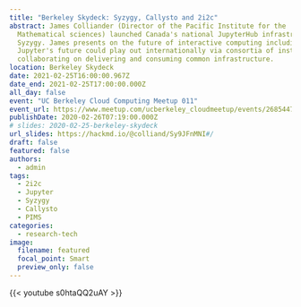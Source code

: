 ```yaml
---
title: "Berkeley Skydeck: Syzygy, Callysto and 2i2c"
abstract: James Colliander (Director of the Pacific Institute for the
  Mathematical sciences) launched Canada's national JupyterHub infrastructure
  Syzygy. James presents on the future of interactive computing including how
  Jupyter's future could play out internationally via consortia of institutions
  collaborating on delivering and consuming common infrastructure.
location: Berkeley Skydeck
date: 2021-02-25T16:00:00.967Z
date_end: 2021-02-25T17:00:00.000Z
all_day: false
event: "UC Berkeley Cloud Computing Meetup 011"
event_url: https://www.meetup.com/ucberkeley_cloudmeetup/events/268544709/
publishDate: 2020-02-26T07:19:00.000Z
# slides: 2020-02-25-berkeley-skydeck
url_slides: https://hackmd.io/@colliand/Sy9JFnMNI#/
draft: false
featured: false
authors:
  - admin
tags:
  - 2i2c
  - Jupyter
  - Syzygy
  - Callysto
  - PIMS
categories:
  - research-tech
image:
  filename: featured
  focal_point: Smart
  preview_only: false
---
```


{{< youtube s0htaQQ2uAY >}}
